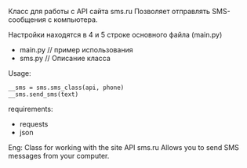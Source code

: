 
Класс для работы с API сайта sms.ru
Позволяет отправлять SMS-сообщения с компьютера.

Настройки находятся в 4 и 5 строке основного файла (main.py)
- main.py // пример использования
- sms.py  // Описание класса

Usage:
```
__sms = sms.sms_class(api, phone)
__sms.send_sms(text)
```

requirements:
- requests
- json

Eng:
Class for working with the site API sms.ru
Allows you to send SMS messages from your computer.